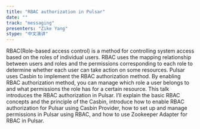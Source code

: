 ```yaml
---
title: "RBAC authorization in Pulsar"
date: "" 
track: "messaging"
presenters: "Zike Yang"
stype: "中文演讲"
---
```

RBAC(Role-based access control) is a method for controlling system access based on the roles of individual users. RBAC uses the mapping relationship between users and roles and the permissions corresponding to each role to determine whether each user can take action on some resources.
 Pulsar uses Casbin to implement the RBAC authorization method. By enabling RBAC authorization method, you can manage which role a user belongs to and what permissions the role has for a certain resource.
 This talk introduces the RBAC authorization in Pulsar. I’ll explain the basic RBAC concepts and the principle of the Casbin, introduce how to enable RBAC authorization for Pulsar using Casbin Provider, how to set up and manage permissions in Pulsar using RBAC, and how to use Zookeeper Adapter for RBAC in Pulsar.
